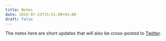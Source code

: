```yaml
---
title: Notes
date: 2019-07-23T15:51:00+01:00
draft: false
---
```


The notes here are short updates that will also be cross-posted to [Twitter](https://twitter.com/jackreid).
